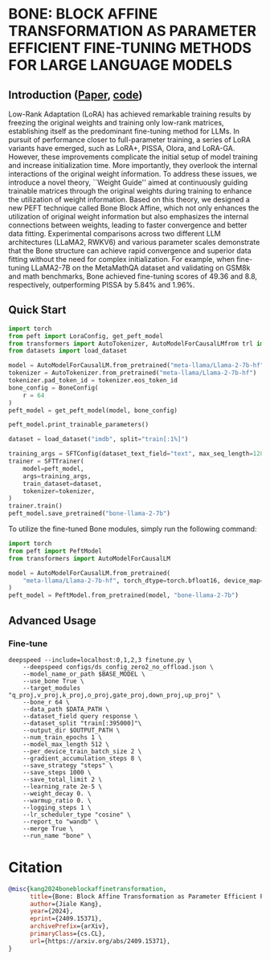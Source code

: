 # BONE: BLOCK AFFINE TRANSFORMATION AS PARAMETER EFFICIENT FINE-TUNING METHODS FOR LARGE LANGUAGE MODELS
## Introduction ([Paper](https://arxiv.org/pdf/2409.15371), [code](https://github.com/JL-er/Bone))
Low-Rank Adaptation (LoRA) has achieved remarkable training results by freezing the original weights and training only low-rank matrices, establishing itself as the predominant fine-tuning method for LLMs. In pursuit of performance closer to full-parameter training, a series of LoRA variants have emerged, such as LoRA+, PISSA, Olora, and LoRA-GA. However, these improvements complicate the initial setup of model training and increase initialization time. More importantly, they overlook the internal interactions of the original weight information. To address these issues, we introduce a novel theory, ``Weight Guide'' aimed at continuously guiding trainable matrices through the original weights during training to enhance the utilization of weight information. Based on this theory, we designed a new PEFT technique called Bone Block Affine, which not only enhances the utilization of original weight information but also emphasizes the internal connections between weights, leading to faster convergence and better data fitting. Experimental comparisons across two different LLM architectures (LLaMA2, RWKV6) and various parameter scales demonstrate that the Bone structure can achieve rapid convergence and superior data fitting without the need for complex initialization. For example, when fine-tuning LLaMA2-7B on the MetaMathQA dataset and validating on GSM8k and math benchmarks, Bone achieved fine-tuning scores of 49.36 and 8.8, respectively, outperforming PISSA by 5.84% and 1.96%.

## Quick Start
```python
import torch
from peft import LoraConfig, get_peft_model
from transformers import AutoTokenizer, AutoModelForCausalLMfrom trl import SFTConfig, SFTTrainer
from datasets import load_dataset

model = AutoModelForCausalLM.from_pretrained("meta-llama/Llama-2-7b-hf", torch_dtype=torch.bfloat16, device_map="auto")
tokenizer = AutoTokenizer.from_pretrained("meta-llama/Llama-2-7b-hf")
tokenizer.pad_token_id = tokenizer.eos_token_id
bone_config = BoneConfig(
    r = 64
)
peft_model = get_peft_model(model, bone_config)

peft_model.print_trainable_parameters()

dataset = load_dataset("imdb", split="train[:1%]")

training_args = SFTConfig(dataset_text_field="text", max_seq_length=128)
trainer = SFTTrainer(
    model=peft_model,
    args=training_args,
    train_dataset=dataset,
    tokenizer=tokenizer,
)
trainer.train()
peft_model.save_pretrained("bone-llama-2-7b")
```


To utilize the fine-tuned Bone modules, simply run the following command:
```python
import torch
from peft import PeftModel
from transformers import AutoModelForCausalLM

model = AutoModelForCausalLM.from_pretrained(
    "meta-llama/Llama-2-7b-hf", torch_dtype=torch.bfloat16, device_map="auto"
)
peft_model = PeftModel.from_pretrained(model, "bone-llama-2-7b")
```

## Advanced Usage

### Fine-tune 
```shell
deepspeed --include=localhost:0,1,2,3 finetune.py \
    --deepspeed configs/ds_config_zero2_no_offload.json \
    --model_name_or_path $BASE_MODEL \
    --use_bone True \
    --target_modules "q_proj,v_proj,k_proj,o_proj,gate_proj,down_proj,up_proj" \
    --bone_r 64 \
    --data_path $DATA_PATH \
    --dataset_field query response \
    --dataset_split "train[:395000]"\
    --output_dir $OUTPUT_PATH \
    --num_train_epochs 1 \
    --model_max_length 512 \
    --per_device_train_batch_size 2 \
    --gradient_accumulation_steps 8 \
    --save_strategy "steps" \
    --save_steps 1000 \
    --save_total_limit 2 \
    --learning_rate 2e-5 \
    --weight_decay 0. \
    --warmup_ratio 0. \
    --logging_steps 1 \
    --lr_scheduler_type "cosine" \
    --report_to "wandb" \
    --merge True \
    --run_name "bone" \
```


# Citation
```bib
@misc{kang2024boneblockaffinetransformation,
      title={Bone: Block Affine Transformation as Parameter Efficient Fine-tuning Methods for Large Language Models}, 
      author={Jiale Kang},
      year={2024},
      eprint={2409.15371},
      archivePrefix={arXiv},
      primaryClass={cs.CL},
      url={https://arxiv.org/abs/2409.15371}, 
}